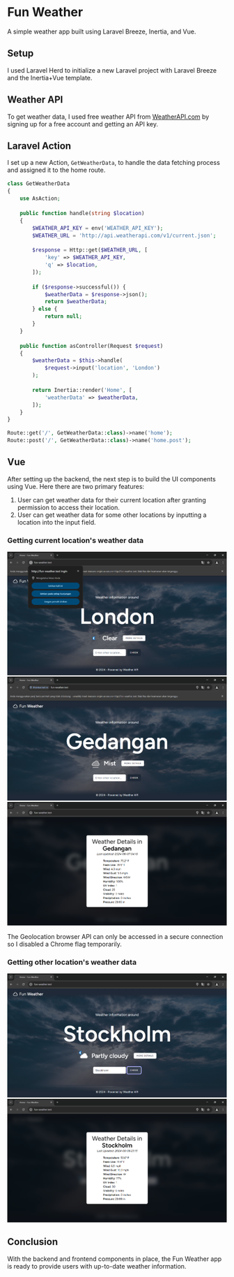# Fun Weather

A simple weather app built using Laravel Breeze, Inertia, and Vue.

## Setup

I used Laravel Herd to initialize a new Laravel project with Laravel Breeze and the Inertia+Vue template.

## Weather API

To get weather data, I used free weather API from [WeatherAPI.com](https://www.weatherapi.com) by signing up for a free account and getting an API key.

## Laravel Action

I set up a new Action, `GetWeatherData`, to handle the data fetching process and assigned it to the home route.

```php
class GetWeatherData
{
    use AsAction;

    public function handle(string $location)
    {
        $WEATHER_API_KEY = env('WEATHER_API_KEY');
        $WEATHER_URL = 'http://api.weatherapi.com/v1/current.json';

        $response = Http::get($WEATHER_URL, [
            'key' => $WEATHER_API_KEY,
            'q' => $location,
        ]);

        if ($response->successful()) {
            $weatherData = $response->json();
            return $weatherData;
        } else {
            return null;
        }
    }

    public function asController(Request $request)
    {
        $weatherData = $this->handle(
            $request->input('location', 'London')
        );

        return Inertia::render('Home', [
            'weatherData' => $weatherData,
        ]);
    }
}
```

```php
Route::get('/', GetWeatherData::class)->name('home');
Route::post('/', GetWeatherData::class)->name('home.post');
```

## Vue

After setting up the backend, the next step is to build the UI components using Vue. Here there are two primary features:

1. User can get weather data for their current location after granting permission to access their location.
2. User can get weather data for some other locations by inputting a location into the input field.

### Getting current location's weather data

![Asking permission to access location](./docs/ss%20(2).png)
![Getting weather data after granting permission](./docs/ss%20(3).png)
![Weather details](./docs/ss%20(4).png)

The Geolocation browser API can only be accessed in a secure connection so I disabled a Chrome flag temporarily.

### Getting other location's weather data

![Getting weather data after inputting a location](./docs/ss%20(5).png)
![Weather details](./docs/ss%20(1).png)

## Conclusion

With the backend and frontend components in place, the Fun Weather app is ready to provide users with up-to-date weather information.
